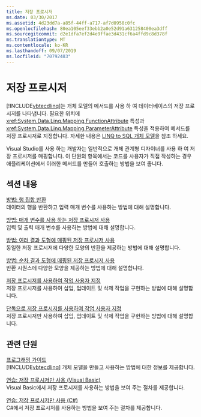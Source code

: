 ```yaml
---
title: 저장 프로시저
ms.date: 03/30/2017
ms.assetid: 4d23dd7a-a85f-44ff-a717-af7d0950c0fc
ms.openlocfilehash: 80ea105eef33ebb2a0e52d91a631258400ea3dff
ms.sourcegitcommit: d2e1dfa7ef2d4e9ffae3d431cf6a4ffd9c8d378f
ms.translationtype: MT
ms.contentlocale: ko-KR
ms.lasthandoff: 09/07/2019
ms.locfileid: "70792483"
---
```

# <a name="stored-procedures"></a>저장 프로시저
[!INCLUDE[vbtecdlinq](../../../../../../includes/vbtecdlinq-md.md)]는 개체 모델의 메서드를 사용 하 여 데이터베이스의 저장 프로시저를 나타냅니다. 필요한 위치에 <xref:System.Data.Linq.Mapping.FunctionAttribute> 특성과 <xref:System.Data.Linq.Mapping.ParameterAttribute> 특성을 적용하여 메서드를 저장 프로시저로 지정합니다. 자세한 내용은 [LINQ to SQL 개체 모델](the-linq-to-sql-object-model.md)을 참조 하세요.  
  
 Visual Studio를 사용 하는 개발자는 일반적으로 개체 관계형 디자이너를 사용 하 여 저장 프로시저를 매핑합니다. 이 단원의 항목에서는 코드를 사용자가 직접 작성하는 경우 애플리케이션에서 이러한 메서드를 만들어 호출하는 방법을 보여 줍니다.  
  
## <a name="in-this-section"></a>섹션 내용  
 [방법: 행 집합 반환](how-to-return-rowsets.md)  
 데이터의 행을 반환하고 입력 매개 변수를 사용하는 방법에 대해 설명합니다.  
  
 [방법: 매개 변수를 사용 하는 저장 프로시저 사용](how-to-use-stored-procedures-that-take-parameters.md)  
 입력 및 출력 매개 변수를 사용하는 방법에 대해 설명합니다.  
  
 [방법: 여러 결과 도형에 매핑된 저장 프로시저 사용](how-to-use-stored-procedures-mapped-for-multiple-result-shapes.md)  
 동일한 저장 프로시저에 다양한 모양의 반환을 제공하는 방법에 대해 설명합니다.  
  
 [방법: 순차 결과 도형에 매핑된 저장 프로시저 사용](how-to-use-stored-procedures-mapped-for-sequential-result-shapes.md)  
 반환 시퀀스에 다양한 모양을 제공하는 방법에 대해 설명합니다.  
  
 [저장 프로시저를 사용하여 작업 사용자 지정](customizing-operations-by-using-stored-procedures.md)  
 저장 프로시저를 사용하여 삽입, 업데이트 및 삭제 작업을 구현하는 방법에 대해 설명합니다.  
  
 [단독으로 저장 프로시저를 사용하여 작업 사용자 지정](customizing-operations-by-using-stored-procedures-exclusively.md)  
 저장 프로시저만 사용하여 삽입, 업데이트 및 삭제 작업을 구현하는 방법에 대해 설명합니다.  
  
## <a name="related-sections"></a>관련 단원  
 [프로그래밍 가이드](programming-guide.md)  
 [!INCLUDE[vbtecdlinq](../../../../../../includes/vbtecdlinq-md.md)] 개체 모델을 만들고 사용하는 방법에 대한 정보를 제공합니다.  
  
 [연습: 저장 프로시저만 사용 (Visual Basic)](walkthrough-using-only-stored-procedures-visual-basic.md)  
 Visual Basic에서 저장 프로시저를 사용하는 방법을 보여 주는 절차를 제공합니다.  
  
 [연습: 저장 프로시저만 사용 (C#)](walkthrough-using-only-stored-procedures-csharp.md)  
 C#에서 저장 프로시저를 사용하는 방법을 보여 주는 절차를 제공합니다.
